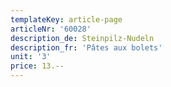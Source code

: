 ```yaml
---
templateKey: article-page
articleNr: '60028'
description_de: Steinpilz-Nudeln
description_fr: 'Pâtes aux bolets'
unit: '3'
price: 13.--
---
```


